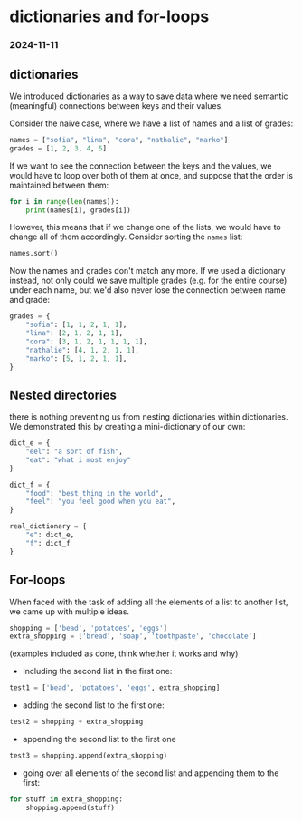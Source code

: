 # dictionaries and for-loops 
### 2024-11-11

## dictionaries

We introduced dictionaries as a way to save data where we need semantic (meaningful) connections between keys and their values.

Consider the naive case, where we have a list of names and a list of grades:

```python
names = ["sofia", "lina", "cora", "nathalie", "marko"]
grades = [1, 2, 3, 4, 5]
```

If we want to see the connection between the keys and the values, we would have to loop over both of them at once,
and suppose that the order is maintained between them:

```python
for i in range(len(names)):
    print(names[i], grades[i])
```

However, this means that if we change one of the lists, we would have to change all of them accordingly. Consider sorting the `names` list:

```python
names.sort()
```

Now the names and grades don't match any more. If we used a dictionary instead, not only could we save multiple grades (e.g. for the entire course) under
each name, but we'd also never lose the connection between name and grade:

```python
grades = {
    "sofia": [1, 1, 2, 1, 1],
    "lina": [2, 1, 2, 1, 1],
    "cora": [3, 1, 2, 1, 1, 1, 1],
    "nathalie": [4, 1, 2, 1, 1],
    "marko": [5, 1, 2, 1, 1],
}
```


## Nested directories

there is nothing preventing us from nesting dictionaries within dictionaries. We demonstrated this by creating a mini-dictionary of our own:

```python
dict_e = {
    "eel": "a sort of fish",
    "eat": "what i most enjoy"
}

dict_f = {
    "food": "best thing in the world",
    "feel": "you feel good when you eat",
}

real_dictionary = {
    "e": dict_e,
    "f": dict_f
}
```

## For-loops

When faced with the task of adding all the elements of a list to another list, we came up with multiple ideas.

```python
shopping = ['bead', 'potatoes', 'eggs']
extra_shopping = ['bread', 'soap', 'toothpaste', 'chocolate']
```

(examples included as done, think whether it works and why)

* Including the second list in the first one:

```python
test1 = ['bead', 'potatoes', 'eggs', extra_shopping]
```

* adding the second list to the first one:

```python
test2 = shopping + extra_shopping
```

* appending the second list to the first one 

```python
test3 = shopping.append(extra_shopping)
```

* going over all elements of the second list and appending them to the first:

```python
for stuff in extra_shopping:
    shopping.append(stuff)
```

